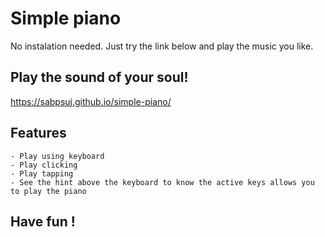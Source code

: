 # Simple piano

No instalation needed. Just try the link below and play the music you like.

## Play the sound of your soul!

<https://sabpsuj.github.io/simple-piano/>

## Features

``` 
- Play using keyboard
- Play clicking
- Play tapping
- See the hint above the keyboard to know the active keys allows you to play the piano
```

## Have fun !




